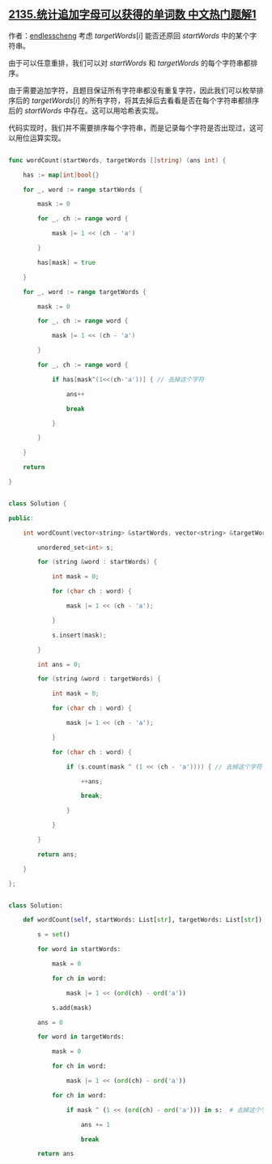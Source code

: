 ## [2135.统计追加字母可以获得的单词数 中文热门题解1](https://leetcode.cn/problems/count-words-obtained-after-adding-a-letter/solutions/100000/ni-xiang-si-wei-wei-yun-suan-ha-xi-biao-l4153)

作者：[endlesscheng](https://leetcode.cn/u/endlesscheng)
考虑 $\textit{targetWords}[i]$ 能否还原回 $\textit{startWords}$ 中的某个字符串。

由于可以任意重排，我们可以对 $\textit{startWords}$ 和 $\textit{targetWords}$ 的每个字符串都排序。

由于需要追加字符，且题目保证所有字符串都没有重复字符，因此我们可以枚举排序后的 $\textit{targetWords}[i]$ 的所有字符，将其去掉后去看看是否在每个字符串都排序后的 $\textit{startWords}$ 中存在。这可以用哈希表实现。

代码实现时，我们并不需要排序每个字符串，而是记录每个字符是否出现过，这可以用位运算实现。

```go [sol1-Go]
func wordCount(startWords, targetWords []string) (ans int) {
	has := map[int]bool{}
	for _, word := range startWords {
		mask := 0
		for _, ch := range word {
			mask |= 1 << (ch - 'a')
		}
		has[mask] = true
	}
	for _, word := range targetWords {
		mask := 0
		for _, ch := range word {
			mask |= 1 << (ch - 'a')
		}
		for _, ch := range word {
			if has[mask^(1<<(ch-'a'))] { // 去掉这个字符
				ans++
				break
			}
		}
	}
	return
}
```

```C++ [sol1-C++]
class Solution {
public:
    int wordCount(vector<string> &startWords, vector<string> &targetWords) {
        unordered_set<int> s;
        for (string &word : startWords) {
            int mask = 0;
            for (char ch : word) {
                mask |= 1 << (ch - 'a');
            }
            s.insert(mask);
        }
        int ans = 0;
        for (string &word : targetWords) {
            int mask = 0;
            for (char ch : word) {
                mask |= 1 << (ch - 'a');
            }
            for (char ch : word) {
                if (s.count(mask ^ (1 << (ch - 'a')))) { // 去掉这个字符
                    ++ans;
                    break;
                }
            }
        }
        return ans;
    }
};
```

```Python [sol1-Python3]
class Solution:
    def wordCount(self, startWords: List[str], targetWords: List[str]) -> int:
        s = set()
        for word in startWords:
            mask = 0
            for ch in word:
                mask |= 1 << (ord(ch) - ord('a'))
            s.add(mask)
        ans = 0
        for word in targetWords:
            mask = 0
            for ch in word:
                mask |= 1 << (ord(ch) - ord('a'))
            for ch in word:
                if mask ^ (1 << (ord(ch) - ord('a'))) in s:  # 去掉这个字符
                    ans += 1
                    break
        return ans
```

